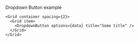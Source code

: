 Dropdown Button example

```
<Grid container spacing={2}>
  <Grid item>
    <DropdownButton options={data} title="Some title" />
  </Grid>
</Grid>
  ```